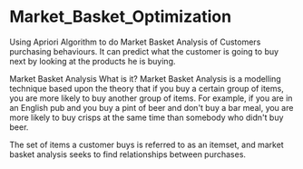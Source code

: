 # Market_Basket_Optimization



Using Apriori Algorithm to do Market Basket Analysis of Customers purchasing behaviours. It can predict what the customer is going to buy next by looking at the products he is buying.

Market Basket Analysis What is it? Market Basket Analysis is a modelling technique based upon the theory that if you buy a certain group of items, you are more likely to buy another group of items. For example, if you are in an English pub and you buy a pint of beer and don't buy a bar meal, you are more likely to buy crisps  at the same time than somebody who didn't buy beer.

The set of items a customer buys is referred to as an itemset, and market basket analysis seeks to find relationships between purchases.

